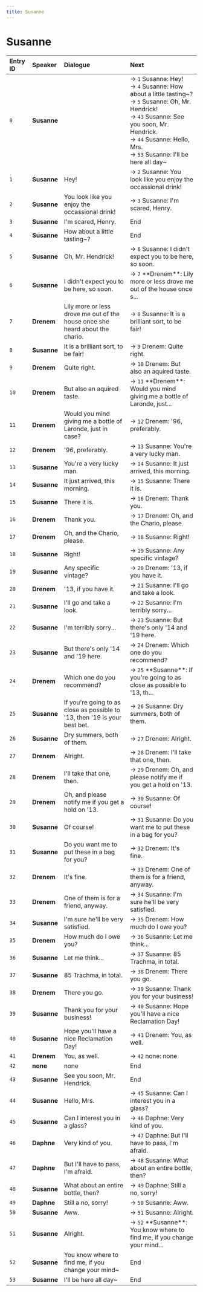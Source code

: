 ```yaml
---
title: Susanne
---
```


# Susanne


| Entry ID | Speaker | Dialogue | Next |
| :------- | :------ | :------- | :------------ |
| `0` | **Susanne** |  | → `1` Susanne: Hey\!<br>→ `4` Susanne: How about a little tasting~?<br>→ `5` Susanne: Oh, Mr\. Hendrick\!<br>→ `43` Susanne: See you soon, Mr\. Hendrick\.<br>→ `44` Susanne: Hello, Mrs\.<br>→ `53` Susanne: I'll be here all day~ |
| `1` | **Susanne** | Hey\! | → `2` Susanne: You look like you enjoy the occassional drink\! |
| `2` | **Susanne** | You look like you enjoy the occassional drink\! | → `3` Susanne: I'm scared, Henry\. |
| `3` | **Susanne** | I'm scared, Henry\. | End |
| `4` | **Susanne** | How about a little tasting~? | End |
| `5` | **Susanne** | Oh, Mr\. Hendrick\! | → `6` Susanne: I didn't expect you to be here, so soon\. |
| `6` | **Susanne** | I didn't expect you to be here, so soon\. | → `7` \*\*Drenem\*\*: Lily more or less drove me out of the house once s\.\.\. |
| `7` | **Drenem** | Lily more or less drove me out of the house once she heard about the chario\. | → `8` Susanne: It is a brilliant sort, to be fair\! |
| `8` | **Susanne** | It is a brilliant sort, to be fair\! | → `9` Drenem: Quite right\. |
| `9` | **Drenem** | Quite right\. | → `10` Drenem: But also an aquired taste\. |
| `10` | **Drenem** | But also an aquired taste\. | → `11` \*\*Drenem\*\*: Would you mind giving me a bottle of Laronde, just\.\.\. |
| `11` | **Drenem** | Would you mind giving me a bottle of Laronde, just in case? | → `12` Drenem: '96, preferably\. |
| `12` | **Drenem** | '96, preferably\. | → `13` Susanne: You're a very lucky man\. |
| `13` | **Susanne** | You're a very lucky man\. | → `14` Susanne: It just arrived, this morning\. |
| `14` | **Susanne** | It just arrived, this morning\. | → `15` Susanne: There it is\. |
| `15` | **Susanne** | There it is\. | → `16` Drenem: Thank you\. |
| `16` | **Drenem** | Thank you\. | → `17` Drenem: Oh, and the Chario, please\. |
| `17` | **Drenem** | Oh, and the Chario, please\. | → `18` Susanne: Right\! |
| `18` | **Susanne** | Right\! | → `19` Susanne: Any specific vintage? |
| `19` | **Susanne** | Any specific vintage? | → `20` Drenem: '13, if you have it\. |
| `20` | **Drenem** | '13, if you have it\. | → `21` Susanne: I'll go and take a look\. |
| `21` | **Susanne** | I'll go and take a look\. | → `22` Susanne: I'm terribly sorry\.\.\. |
| `22` | **Susanne** | I'm terribly sorry\.\.\. | → `23` Susanne: But there's only '14 and '19 here\. |
| `23` | **Susanne** | But there's only '14 and '19 here\. | → `24` Drenem: Which one do you recommend? |
| `24` | **Drenem** | Which one do you recommend? | → `25` \*\*Susanne\*\*: If you're going to as close as possible to '13, th\.\.\. |
| `25` | **Susanne** | If you're going to as close as possible to '13, then '19 is your best bet\. | → `26` Susanne: Dry summers, both of them\. |
| `26` | **Susanne** | Dry summers, both of them\. | → `27` Drenem: Alright\. |
| `27` | **Drenem** | Alright\. | → `28` Drenem: I'll take that one, then\. |
| `28` | **Drenem** | I'll take that one, then\. | → `29` Drenem: Oh, and please notify me if you get a hold on '13\. |
| `29` | **Drenem** | Oh, and please notify me if you get a hold on '13\. | → `30` Susanne: Of course\! |
| `30` | **Susanne** | Of course\! | → `31` Susanne: Do you want me to put these in a bag for you? |
| `31` | **Susanne** | Do you want me to put these in a bag for you? | → `32` Drenem: It's fine\. |
| `32` | **Drenem** | It's fine\. | → `33` Drenem: One of them is for a friend, anyway\. |
| `33` | **Drenem** | One of them is for a friend, anyway\. | → `34` Susanne: I'm sure he'll be very satisfied\. |
| `34` | **Susanne** | I'm sure he'll be very satisfied\. | → `35` Drenem: How much do I owe you? |
| `35` | **Drenem** | How much do I owe you? | → `36` Susanne: Let me think\.\.\. |
| `36` | **Susanne** | Let me think\.\.\. | → `37` Susanne: 85 Trachma, in total\. |
| `37` | **Susanne** | 85 Trachma, in total\. | → `38` Drenem: There you go\. |
| `38` | **Drenem** | There you go\. | → `39` Susanne: Thank you for your business\! |
| `39` | **Susanne** | Thank you for your business\! | → `40` Susanne: Hope you'll have a nice Reclamation Day\! |
| `40` | **Susanne** | Hope you'll have a nice Reclamation Day\! | → `41` Drenem: You, as well\. |
| `41` | **Drenem** | You, as well\. | → `42` none: none |
| `42` | **none** | none | End |
| `43` | **Susanne** | See you soon, Mr\. Hendrick\. | End |
| `44` | **Susanne** | Hello, Mrs\. | → `45` Susanne: Can I interest you in a glass? |
| `45` | **Susanne** | Can I interest you in a glass? | → `46` Daphne: Very kind of you\. |
| `46` | **Daphne** | Very kind of you\. | → `47` Daphne: But I'll have to pass, I'm afraid\. |
| `47` | **Daphne** | But I'll have to pass, I'm afraid\. | → `48` Susanne: What about an entire bottle, then? |
| `48` | **Susanne** | What about an entire bottle, then? | → `49` Daphne: Still a no, sorry\! |
| `49` | **Daphne** | Still a no, sorry\! | → `50` Susanne: Aww\. |
| `50` | **Susanne** | Aww\. | → `51` Susanne: Alright\. |
| `51` | **Susanne** | Alright\. | → `52` \*\*Susanne\*\*: You know where to find me, if you change your mind\.\.\. |
| `52` | **Susanne** | You know where to find me, if you change your mind~ | End |
| `53` | **Susanne** | I'll be here all day~ | End |
